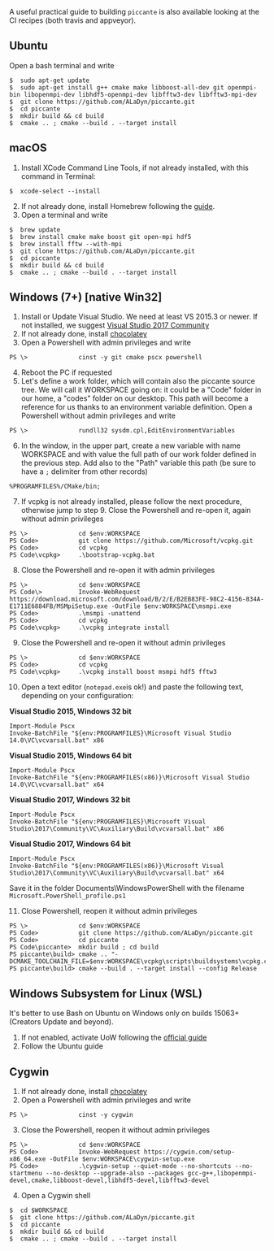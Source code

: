 A useful practical guide to building `piccante` is also available looking at the CI recipes (both travis and appveyor).


## Ubuntu
Open a bash terminal and write  
```
$  sudo apt-get update
$  sudo apt-get install g++ cmake make libboost-all-dev git openmpi-bin libopenmpi-dev libhdf5-openmpi-dev libfftw3-dev libfftw3-mpi-dev
$  git clone https://github.com/ALaDyn/piccante.git
$  cd piccante
$  mkdir build && cd build
$  cmake .. ; cmake --build . --target install
```


## macOS
1) Install XCode Command Line Tools, if not already installed, with this command in Terminal:
```
$  xcode-select --install
```
2) If not already done, install Homebrew following the [guide](https://brew.sh/index_it.html).  
3) Open a terminal and write
```
$  brew update
$  brew install cmake make boost git open-mpi hdf5
$  brew install fftw --with-mpi
$  git clone https://github.com/ALaDyn/piccante.git
$  cd piccante
$  mkdir build && cd build
$  cmake .. ; cmake --build . --target install
```


## Windows (7+) [native Win32]
1) Install or Update Visual Studio. We need at least VS 2015.3 or newer. If not installed, we suggest [Visual Studio 2017 Community](http://visualstudio.com)   
2) If not already done, install [chocolatey](http://chocolatey.org)   
3) Open a Powershell with admin privileges and write
```
PS \>              cinst -y git cmake pscx powershell
```
4) Reboot the PC if requested
5) Let's define a work folder, which will contain also the piccante source tree. We will call it WORKSPACE going on: it could be a "Code" folder in our home, a "codes" folder on our desktop. This path will become a reference for us thanks to an environment variable definition. Open a Powershell without admin privileges and write
```
PS \>              rundll32 sysdm.cpl,EditEnvironmentVariables
```
6) In the window, in the upper part, create a new variable with name WORKSPACE and with value the full path of our work folder defined in the previous step. Add also to the "Path" variable this path (be sure to have a `;` delimiter from other records)
```
%PROGRAMFILES%/CMake/bin;
```
7) If vcpkg is not already installed, please follow the next procedure, otherwise jump to step 9. Close the Powershell and re-open it, again without admin privileges
```
PS \>              cd $env:WORKSPACE
PS Code>           git clone https://github.com/Microsoft/vcpkg.git
PS Code>           cd vcpkg
PS Code\vcpkg>     .\bootstrap-vcpkg.bat 
```
8) Close the Powershell and re-open it with admin privileges
```
PS \>              cd $env:WORKSPACE
PS Code\>          Invoke-WebRequest https://download.microsoft.com/download/B/2/E/B2EB83FE-98C2-4156-834A-E1711E6884FB/MSMpiSetup.exe -OutFile $env:WORKSPACE\msmpi.exe
PS Code>           .\msmpi -unattend
PS Code>           cd vcpkg
PS Code\vcpkg>     .\vcpkg integrate install

```
9) Close the Powershell and re-open it without admin privileges
```
PS \>              cd $env:WORKSPACE
PS Code>           cd vcpkg
PS Code\vcpkg>     .\vcpkg install boost msmpi hdf5 fftw3
```
10) Open a text editor (`notepad.exe`is ok!) and paste the following text, depending on your configuration:

**Visual Studio 2015, Windows 32 bit**
```
Import-Module Pscx
Invoke-BatchFile "${env:PROGRAMFILES}\Microsoft Visual Studio 14.0\VC\vcvarsall.bat" x86
```
**Visual Studio 2015, Windows 64 bit**
```
Import-Module Pscx
Invoke-BatchFile "${env:PROGRAMFILES(x86)}\Microsoft Visual Studio 14.0\VC\vcvarsall.bat" x64
```
**Visual Studio 2017, Windows 32 bit**
```
Import-Module Pscx
Invoke-BatchFile "${env:PROGRAMFILES}\Microsoft Visual Studio\2017\Community\VC\Auxiliary\Build\vcvarsall.bat" x86
```
**Visual Studio 2017, Windows 64 bit**
```
Import-Module Pscx
Invoke-BatchFile "${env:PROGRAMFILES(x86)}\Microsoft Visual Studio\2017\Community\VC\Auxiliary\Build\vcvarsall.bat" x64
```
Save it in the folder Documents\WindowsPowerShell with the filename `Microsoft.PowerShell_profile.ps1`

11) Close Powershell, reopen it without admin privileges
```
PS \>              cd $env:WORKSPACE
PS Code>           git clone https://github.com/ALaDyn/piccante.git
PS Code>           cd piccante
PS Code\piccante>  mkdir build ; cd build
PS piccante\build> cmake .. "-DCMAKE_TOOLCHAIN_FILE=$env:WORKSPACE\vcpkg\scripts\buildsystems\vcpkg.cmake"
PS piccante\build> cmake --build . --target install --config Release
```


## Windows Subsystem for Linux (WSL)
It's better to use Bash on Ubuntu on Windows only on builds 15063+ (Creators Update and beyond).  
1) If not enabled, activate UoW following the [official guide](https://msdn.microsoft.com/it-it/commandline/wsl/install_guide)   
2) Follow the Ubuntu guide


## Cygwin
1) If not already done, install [chocolatey](http://chocolatey.org)   
2) Open a Powershell with admin privileges and write
```
PS \>              cinst -y cygwin
```
3) Close the Powershell, reopen it without admin privileges
```
PS \>              cd $env:WORKSPACE
PS Code>           Invoke-WebRequest https://cygwin.com/setup-x86_64.exe -OutFile $env:WORKSPACE\cygwin-setup.exe
PS Code>           .\cygwin-setup --quiet-mode --no-shortcuts --no-startmenu --no-desktop --upgrade-also --packages gcc-g++,libopenmpi-devel,cmake,libboost-devel,libhdf5-devel,libfftw3-devel
```
4) Open a Cygwin shell
```
$  cd $WORKSPACE
$  git clone https://github.com/ALaDyn/piccante.git
$  cd piccante
$  mkdir build && cd build
$  cmake .. ; cmake --build . --target install
```



